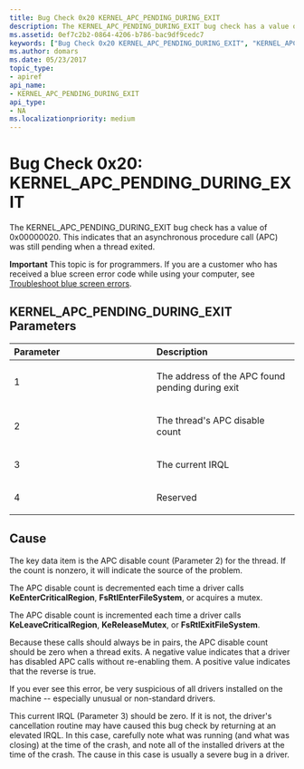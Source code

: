 ```yaml
---
title: Bug Check 0x20 KERNEL_APC_PENDING_DURING_EXIT
description: The KERNEL_APC_PENDING_DURING_EXIT bug check has a value of 0x00000020. This indicates that an asynchronous procedure call (APC) was still pending when a thread exited.
ms.assetid: 0ef7c2b2-0864-4206-b786-bac9df9cedc7
keywords: ["Bug Check 0x20 KERNEL_APC_PENDING_DURING_EXIT", "KERNEL_APC_PENDING_DURING_EXIT"]
ms.author: domars
ms.date: 05/23/2017
topic_type:
- apiref
api_name:
- KERNEL_APC_PENDING_DURING_EXIT
api_type:
- NA
ms.localizationpriority: medium
---
```


# Bug Check 0x20: KERNEL\_APC\_PENDING\_DURING\_EXIT


The KERNEL\_APC\_PENDING\_DURING\_EXIT bug check has a value of 0x00000020. This indicates that an asynchronous procedure call (APC) was still pending when a thread exited.

**Important** This topic is for programmers. If you are a customer who has received a blue screen error code while using your computer, see [Troubleshoot blue screen errors](https://windows.microsoft.com/windows-10/troubleshoot-blue-screen-errors).

## KERNEL\_APC\_PENDING\_DURING\_EXIT Parameters


<table>
<colgroup>
<col width="50%" />
<col width="50%" />
</colgroup>
<thead>
<tr class="header">
<th align="left">Parameter</th>
<th align="left">Description</th>
</tr>
</thead>
<tbody>
<tr class="odd">
<td align="left"><p>1</p></td>
<td align="left"><p>The address of the APC found pending during exit</p></td>
</tr>
<tr class="even">
<td align="left"><p>2</p></td>
<td align="left"><p>The thread&#39;s APC disable count</p></td>
</tr>
<tr class="odd">
<td align="left"><p>3</p></td>
<td align="left"><p>The current IRQL</p></td>
</tr>
<tr class="even">
<td align="left"><p>4</p></td>
<td align="left"><p>Reserved</p></td>
</tr>
</tbody>
</table>

 

Cause
-----

The key data item is the APC disable count (Parameter 2) for the thread. If the count is nonzero, it will indicate the source of the problem.

The APC disable count is decremented each time a driver calls **KeEnterCriticalRegion**, **FsRtlEnterFileSystem**, or acquires a mutex.

The APC disable count is incremented each time a driver calls **KeLeaveCriticalRegion**, **KeReleaseMutex**, or **FsRtlExitFileSystem**.

Because these calls should always be in pairs, the APC disable count should be zero when a thread exits. A negative value indicates that a driver has disabled APC calls without re-enabling them. A positive value indicates that the reverse is true.

If you ever see this error, be very suspicious of all drivers installed on the machine -- especially unusual or non-standard drivers.

This current IRQL (Parameter 3) should be zero. If it is not, the driver's cancellation routine may have caused this bug check by returning at an elevated IRQL. In this case, carefully note what was running (and what was closing) at the time of the crash, and note all of the installed drivers at the time of the crash. The cause in this case is usually a severe bug in a driver.

 

 




